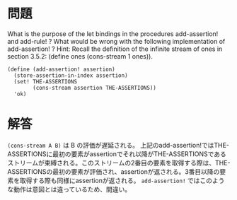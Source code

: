 # 問題
 What is the purpose of the let bindings in the procedures add-assertion! and add-rule! ? What would be wrong with the following implementation of add-assertion! ? Hint: Recall the definition of the infinite stream of ones in section 3.5.2: (define ones (cons-stream 1 ones)).

```
(define (add-assertion! assertion)
  (store-assertion-in-index assertion)
  (set! THE-ASSERTIONS
        (cons-stream assertion THE-ASSERTIONS))
  'ok)
```

# 解答
`(cons-stream A B)` は B の評価が遅延される。
上記のadd-assertion!ではTHE-ASSERTIONSに最初の要素がassertionでそれ以降がTHE-ASSERTIONSであるストリームが束縛される。このストリームの2番目の要素を取得する際は、THE-ASSERTIONSの最初の要素が評価され、assertionが返される。3番目以降の要素を取得する際も同様にassertionが返される。
`add-assertion!` ではこのような動作は意図とは違っているため、間違い。
